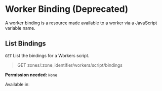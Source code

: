# Worker Binding (Deprecated)

A worker binding is a resource made available to a worker via a JavaScript variable name.

## List Bindings

`GET` List the bindings for a Workers script.

> GET zones/:zone_identifier/workers/script/bindings

**Permission needed:** `None`

Available in:



